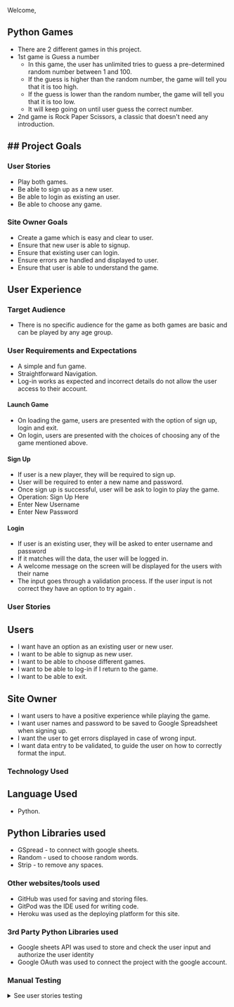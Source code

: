 Welcome,

## Python Games

- There are 2 different games in this project.
- 1st game is Guess a number
   - In this game, the user has unlimited tries to guess a pre-determined random number between 1 and 100.
   - If the guess is higher than the random number, the game will tell you that it is too high.
   - If the guess is lower than the random number, the game will tell you that it is too low.
   - It will keep going on until user guess the correct number.
- 2nd game is Rock Paper Scissors, a classic that doesn't need any introduction.

## ## Project Goals
### User Stories

- Play both games.
- Be able to sign up as a new user.
- Be able to login as existing an user.
- Be able to choose any game.

### Site Owner Goals

- Create a game which is easy and clear to user.
- Ensure that new user is able to signup.
- Ensure that existing user can login.
- Ensure errors are handled and displayed to user.
- Ensure that user is able to understand the game.

## User Experience
### Target Audience

- There is no specific audience for the game as both games are basic and can be played by any age group.

### User Requirements and Expectations

- A simple and fun game.
- Straightforward Navigation.
- Log-in works as expected and incorrect details do not allow the user access to their account.

#### Launch Game

- On loading the game, users are presented with the option of sign up, login and exit.
- On login, users are presented with the choices of choosing any of the game mentioned above.

#### Sign Up

- If user is a new player, they will be required to sign up.
- User will be required to enter a new name and password.
- Once sign up is successful, user will be ask to login to play the game.
- Operation: Sign Up Here
- Enter New Username
- Enter New Password

#### Login

- If user is an existing user, they will be asked to enter username and password
- If it matches will the data, the user will be logged in.
- A welcome message on the screen will be displayed for the users with their name
- The input goes through a validation process. If the user input is not correct they have an option to try again .

### User Stories
## Users

- I want  have an option as an existing user or new user.
- I want to be able to signup as new user.
- I want to be able to choose different games.
- I want to be able to log-in if I return to the game.
- I want to be able to exit.

## Site Owner

- I want users to have a positive experience while playing the game.
- I want user names and password to be saved to Google Spreadsheet when signing up.
- I want the user to get errors displayed in case of wrong input.
- I want data entry to be validated, to guide the user on how to correctly format the input.

### Technology Used
## Language Used

- Python.

## Python Libraries used
- GSpread - to connect with google sheets.
- Random - used to choose random words.
- Strip - to remove any spaces.

### Other websites/tools used

- GitHub was used for saving and storing files.
- GitPod was the IDE used for writing code.
- Heroku was used as the deploying platform for this site.

### 3rd Party Python Libraries used
- Google sheets API was used to store and check the user input and authorize the user identity
- Google OAuth was used to connect the project with the google account.

### Manual Testing
<details><summary>See user stories testing</summary>

1. I want to be able to have an option as sign up or login.

<details>
    <summary>Screenshots</summary>
    <p>Sign Up Successful</p>
    <img src="assets/main.PNG" alt="Main Options">
</details> 

2. I want to able to signup as new user
    

<details>
    <summary>Screenshots</summary>
    <p>Sign Up Successful</p>
    <img src="assets/signup_successful.PNG" alt="Sign up area">
    <p>Sign Up Unsuccessful</p>
    <img src="assets/signup_username_already_exists.PNG" alt="Sign up area">
</details> 

3. I want to be able to log-in if I return to the game

<details>
    <p>Login Unsuccessful</p>
    <img src="assets/login_invalid _username.PNG" alt="Login area">
    <p>Login Successful</p>
    <img src="assets/successful_login.PNG" alt="Login area">
</details> 

4. I want to be able to see the games option after successful login.


<details>
    <summary>Screenshots</summary>   
    <p>Games Options</p>
    <img src="assets/games_option.PNG" alt="Games Option">   
</details> 

5. I want to be able to play both games and see the expected results


<details>
    <summary>Screenshots</summary>   
    <p>Guess the number. Attempts conditons + win condition.</p>
    <img src="assets/conditions_tries_number.PNG" alt="1st_game">
    <p>If the guess is not in the range or if it is not an integar</p>
    <img src="assets/screenshots/restart.png" alt="Game restarts">
    <p>If user input is "N"</p>
    <img src ="assets/screenshots/ustory5.png" alt="Game ends">   
</details>

6. I want users to have a positive experience whilst playing the game

| **Feature**   | **Action**                    | **Expected Result**          | **Actual Result** |
| ------------- | ----------------------------- | ---------------------------- | ----------------- |
| Across all screen | Simple navigation and game play  | Colored messages and straightforward instructions | Works as expected |

<details>
    <summary>Screenshots</summary>
    <img src="assets/screenshots/ustory1-signup.png" alt="Sign up area">
    <img src="assets/screenshots/userstory2.png" alt="Login area">
    <img src="assets/screenshots/ustory3.png" alt="Open rules"> 
    <img src="assets/screenshots/restartq.png" alt="Restart Question">
</details>

7. I want user name and password to be saved to Google Spreadsheet

| **Feature**   | **Action**                    | **Expected Result**          | **Actual Result** |
| ------------- | ----------------------------- | ---------------------------- | ----------------- |
| Sign-Up | Users input their name and password which has not been previously registered  | Username and password are saved to Google Spreadsheet| Works as expected |

<details>
    <summary>Screenshots</summary>
    <p>Google Spread Worksheet</p>
    <img src="assets/screenshots/worksheet.png" alt="Worksheet">      
</details> 

8. I want the user to get errors displayed in case of wrong input

 **Feature**   | **Action**                    | **Expected Result**          | **Actual Result** |
| ------------- | ----------------------------- | ---------------------------- | ----------------- |
| Across all screen | User inputs invalid input when questions are prompted. User inputs invalid value during log-in or sign-up | Feedback message displayed to the user | Works as expected |

<details>
    <summary>Screenshots</summary>
    <img src="assets/screenshots/us9.png" alt="User Exist area">
    <img src="assets/screenshots/errorsignup.png" alt="Sign up area">
    <img src="assets/screenshots/errorlogin.png" alt="Login area">
    <img src="assets/screenshots/errorrules.png" alt="Open rules"> 
    <img src="assets/screenshots/errorrestart.png" alt="Restart Question">
</details>

9. I want data entry to be validated, to guide the user on how to correctly format the input

| **Feature**   | **Action**                    | **Expected Result**          | **Actual Result** |
| ------------- | ----------------------------- | ---------------------------- | ----------------- |
| Across all screen | User inputs invalid data | Feedback message with instructions diplayed to the user | Works as expected |

<details>
    <summary>Screenshots</summary>
    <img src="assets/screenshots/us9.png" alt="User Exist area">
    <img src="assets/screenshots/signU9.png" alt="Sign up area">
    <img src="assets/screenshots/loginUS9.png" alt="Login area">
    <img src="assets/screenshots/errorrules.png" alt="Open rules"> 
    <img src="assets/screenshots/errorrestart.png" alt="Restart Question">
</details>

